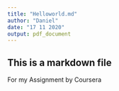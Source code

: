 ```yaml
---
title: "Helloworld.md"
author: "Daniel"
date: "17 11 2020"
output: pdf_document
---
```


## This is a markdown file


For my Assignment by Coursera

